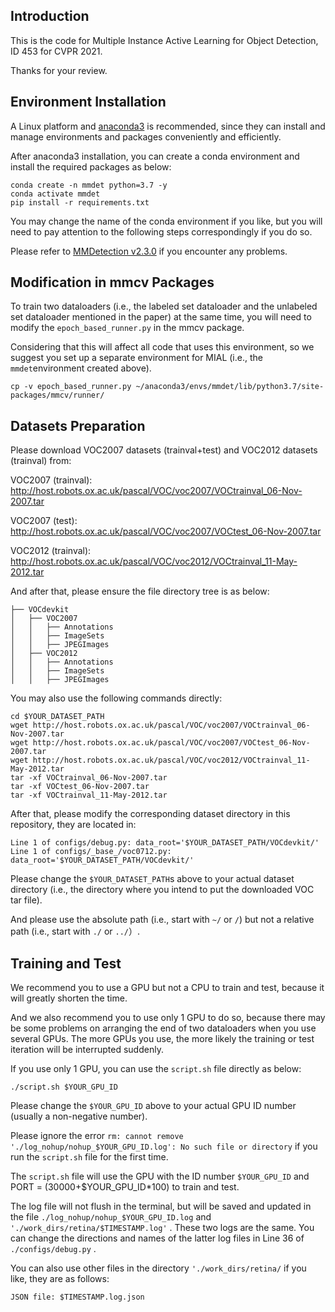 ## Introduction

This is the code for Multiple Instance Active Learning for Object Detection, ID 453 for CVPR 2021.

Thanks for your review.

## Environment Installation

A Linux platform and [anaconda3](https://www.anaconda.com/) is recommended, since they can install and manage environments and packages conveniently and efficiently.

After anaconda3 installation, you can create a conda environment and install the required packages as below:

```
conda create -n mmdet python=3.7 -y
conda activate mmdet
pip install -r requirements.txt
```

You may change the name of the conda environment if you like, but you will need to pay attention to the following steps correspondingly if you do so.

Please refer to [MMDetection v2.3.0](https://github.com/open-mmlab/mmdetection/tree/v2.3.0) if you encounter any problems.

## Modification in mmcv Packages

To train two dataloaders (i.e., the labeled set dataloader and the unlabeled set dataloader mentioned in the paper) at the same time, you will need to modify the ``` epoch_based_runner.py ``` in the mmcv package.

Considering that this will affect all code that uses this environment, so we suggest you set up a separate environment for MIAL (i.e., the ``` mmdet ```environment created above).

```
cp -v epoch_based_runner.py ~/anaconda3/envs/mmdet/lib/python3.7/site-packages/mmcv/runner/
```

## Datasets Preparation

Please download VOC2007 datasets (trainval+test) and VOC2012 datasets (trainval) from:

VOC2007 (trainval): http://host.robots.ox.ac.uk/pascal/VOC/voc2007/VOCtrainval_06-Nov-2007.tar

VOC2007 (test): http://host.robots.ox.ac.uk/pascal/VOC/voc2007/VOCtest_06-Nov-2007.tar

VOC2012 (trainval): http://host.robots.ox.ac.uk/pascal/VOC/voc2012/VOCtrainval_11-May-2012.tar

And after that, please ensure the file directory tree is as below:
```
├── VOCdevkit
│   ├── VOC2007
│   │   ├── Annotations
│   │   ├── ImageSets
│   │   ├── JPEGImages
│   ├── VOC2012
│   │   ├── Annotations
│   │   ├── ImageSets
│   │   ├── JPEGImages
```
You may also use the following commands directly:
```
cd $YOUR_DATASET_PATH
wget http://host.robots.ox.ac.uk/pascal/VOC/voc2007/VOCtrainval_06-Nov-2007.tar
wget http://host.robots.ox.ac.uk/pascal/VOC/voc2007/VOCtest_06-Nov-2007.tar
wget http://host.robots.ox.ac.uk/pascal/VOC/voc2012/VOCtrainval_11-May-2012.tar
tar -xf VOCtrainval_06-Nov-2007.tar
tar -xf VOCtest_06-Nov-2007.tar
tar -xf VOCtrainval_11-May-2012.tar
```
After that, please modify the corresponding dataset directory in this repository, they are located in:
```
Line 1 of configs/debug.py: data_root='$YOUR_DATASET_PATH/VOCdevkit/'
Line 1 of configs/_base_/voc0712.py: data_root='$YOUR_DATASET_PATH/VOCdevkit/'
```
Please change the ``` $YOUR_DATASET_PATH ```s above to your actual dataset directory (i.e., the directory where you intend to put the downloaded VOC tar file).

And please use the absolute path (i.e., start with ``` ~/ ``` or ``` / ```) but not a relative path (i.e., start with ``` ./ ``` or ``` ../ ```）.

## Training and Test

We recommend you to use a GPU but not a CPU to train and test, because it will greatly shorten the time.

And we also recommend you to use only 1 GPU to do so, because there may be some problems on arranging the end of two dataloaders when you use several GPUs. The more GPUs you use, the more likely the training or test iteration will be interrupted suddenly.

If you use only 1 GPU, you can use the ``` script.sh ``` file directly as below:
```
./script.sh $YOUR_GPU_ID
```
Please change the ``` $YOUR_GPU_ID ``` above to your actual GPU ID number (usually a non-negative number).

Please ignore the error ``` rm: cannot remove './log_nohup/nohup_$YOUR_GPU_ID.log': No such file or directory ``` if you run the ``` script.sh ``` file for the first time.

The ``` script.sh ``` file will use the GPU with the ID number ``` $YOUR_GPU_ID ``` and PORT = (30000+$YOUR_GPU_ID*100) to train and test.

The log file will not flush in the terminal, but will be saved and updated in the file ```./log_nohup/nohup_$YOUR_GPU_ID.log``` and ``` './work_dirs/retina/$TIMESTAMP.log' ``` . These two logs are the same. You can change the directions and names of the latter log files in Line 36 of ```./configs/debug.py``` .

You can also use other files in the directory ``` './work_dirs/retina/ ``` if you like, they are as follows:
```
JSON file: $TIMESTAMP.log.json
```
```
